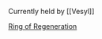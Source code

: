 Currently held by [[Vesyl]]


[Ring of Regeneration](https://roll20.net/compendium/dnd5e/Ring%20of%20Regeneration#content)
